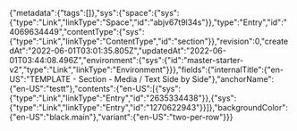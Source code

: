 {"metadata":{"tags":[]},"sys":{"space":{"sys":{"type":"Link","linkType":"Space","id":"abjv67t9l34s"}},"type":"Entry","id":"4069634449","contentType":{"sys":{"type":"Link","linkType":"ContentType","id":"section"}},"revision":0,"createdAt":"2022-06-01T03:01:35.805Z","updatedAt":"2022-06-01T03:44:08.496Z","environment":{"sys":{"id":"master-starter-v2","type":"Link","linkType":"Environment"}}},"fields":{"internalTitle":{"en-US":"TEMPLATE - Section - Media / Text Side by Side"},"anchorName":{"en-US":"testt"},"contents":{"en-US":[{"sys":{"type":"Link","linkType":"Entry","id":"2635334438"}},{"sys":{"type":"Link","linkType":"Entry","id":"1270622943"}}]},"backgroundColor":{"en-US":"black.main"},"variant":{"en-US":"two-per-row"}}}